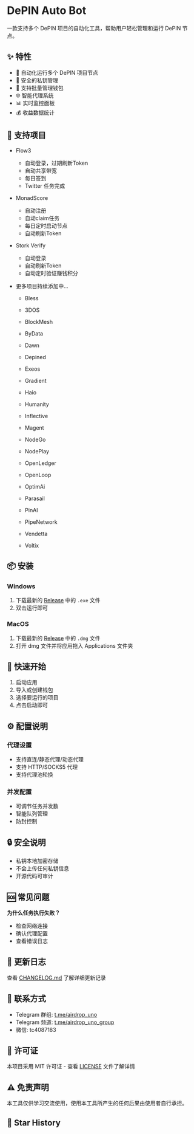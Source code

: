 # DePIN Auto Bot

一款支持多个 DePIN 项目的自动化工具，帮助用户轻松管理和运行 DePIN 节点。

## ✨ 特性

- 🔄 自动化运行多个 DePIN 项目节点
- 🔐 安全的私钥管理
- 👥 支持批量管理钱包
- 🌐 智能代理系统
- 📊 实时监控面板
- 💰 收益数据统计

## 🎯 支持项目

- Flow3

  - 自动登录，过期刷新Token
  - 自动共享带宽
  - 每日签到
  - Twitter 任务完成

- MonadScore

  - 自动注册
  - 自动claim任务
  - 每日定时启动节点
  - 自动刷新Token

- Stork Verify

  - 自动登录
  - 自动刷新Token
  - 自动定时验证赚钱积分

- 更多项目持续添加中...

  - Bless
  - 3DOS
  - BlockMesh
  - ByData
  - Dawn
  - Depined
  - Exeos
  - Gradient
  - Haio
  - Humanity
  - Inflective
  - Magent
  - NodeGo
  - NodePlay
  - OpenLedger
  - OpenLoop
  - OptimAi
  - Parasail
  - PinAI
  - PipeNetwork

  - Vendetta
  - Voltix

## 📦 安装

### Windows

1. 下载最新的 [Release](https://github.com/airdrop-uno/cilent/releases) 中的 `.exe` 文件
2. 双击运行即可

### MacOS

1. 下载最新的 [Release](https://github.com/airdrop-uno/cilent/releases) 中的 `.dmg` 文件
2. 打开 dmg 文件并将应用拖入 Applications 文件夹

## 🚀 快速开始

1. 启动应用
2. 导入或创建钱包
3. 选择要运行的项目
4. 点击启动即可

## ⚙️ 配置说明

### 代理设置

- 支持直连/静态代理/动态代理
- 支持 HTTP/SOCKS5 代理
- 支持代理池轮换

### 并发配置

- 可调节任务并发数
- 智能队列管理
- 防封控制

## 🔒 安全说明

- 私钥本地加密存储
- 不会上传任何私钥信息
- 开源代码可审计

## 🆘 常见问题

**为什么任务执行失败？**

- 检查网络连接
- 确认代理配置
- 查看错误日志

## 🔄 更新日志

查看 [CHANGELOG.md](./CHANGELOG.md) 了解详细更新记录

## 📱 联系方式

- Telegram 群组: [t.me/airdrop_uno](https://t.me/airdrop_uno)
- Telegram 频道: [t.me/airdrop_uno_group](https://t.me/airdrop_uno_group)
- 微信: tc4087183

## 📜 许可证

本项目采用 MIT 许可证 - 查看 [LICENSE](LICENSE) 文件了解详情

## ⚠️ 免责声明

本工具仅供学习交流使用，使用本工具所产生的任何后果由使用者自行承担。

## 🌟 Star History
